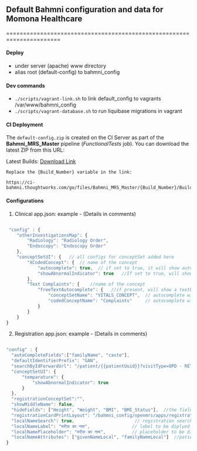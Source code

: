 ## Default Bahmni configuration and data for Momona Healthcare
======================================================================

#### Deploy
- under server (apache) www directory
- alias root (default-config) to bahmni_config


#### Dev commands
* `./scripts/vagrant-link.sh` to link default_config to vagrants /var/www/bahmni_config
* `./scripts/vagrant-database.sh` to run liquibase migrations in vagrant 


#### CI Deployment
The `default-config.zip` is created on the CI Server as part of the **Bahmni_MRS_Master** pipeline (*FunctionalTests* job). You can download the latest ZIP from this URL:

Latest Builds: [Download Link](https://ci-bahmni.thoughtworks.com/go/files/Bahmni_MRS_Master/Latest/BuildStage/Latest/FunctionalTests/deployables/) 


```
Replace the {Build_Number} variable in the link:

https://ci-bahmni.thoughtworks.com/go/files/Bahmni_MRS_Master/{Build_Number}/BuildStage/Latest/FunctionalTests/deployables/
```




#### Configurations 
 
 1) Clinical app.json: example -  (Details in comments)

```javascript

 "config" : {
    "otherInvestigationsMap": {
        "Radiology": "Radiology Order",
        "Endoscopy": "Endoscopy Order"
    },
    "conceptSetUI": {   // all configs for conceptSet added here
        "XCodedConcept": {  // name of the concept
            "autocomplete": true,  // if set to true, it will show autocomplete instead of dropdown for coded concept answers.
            "showAbnormalIndicator": true   //If set to true, will show a checkbox for capturing abnormal observation.
        },
        "Text Complaints": {    //name of the concept
            "freeTextAutocomplete": {   //if present, will show a textbox, with autocomplete for concept name.
                "conceptSetName": "VITALS_CONCEPT",  // autocomplete will search for concepts which are membersOf this conceptSet (Optional)
                "codedConceptName": "Complaints"     // autocomplete will search for concepts which are answersTo this codedConcept (Optional)
            }
        }
    }
}

```
2) Registration app.json: example -  (Details in comments)

```javascript

"config" : {
  "autoCompleteFields":["familyName", "caste"],
  "defaultIdentifierPrefix": "GAN",
  "searchByIdForwardUrl": "/patient/{{patientUuid}}?visitType=OPD - RETURNING",
  "conceptSetUI": {
      "temparature": {
          "showAbnormalIndicator": true
      }
  },
  "registrationConceptSet":"",
  "showMiddleName": false,
  "hideFields": ["Height", "Weight", "BMI", "BMI_Status"],  //the fields on screen which should NOT be shown
  "registrationCardPrintLayout": "/bahmni_config/openmrs/apps/registration/registrationCardLayout/print.html",
  "localNameSearch": true,                       // registration search displays parameter for search by local name
  "localNameLabel": "मरीज़ का नाम",                // label to be diplyed for local name search input
  "localNamePlaceholder": "मरीज़ का नाम",          // placeholder to be diplyed for local name search input
  "localNameAttributes": ["givenNameLocal", "familyNameLocal"]  //patient attributes to be search against for local name search
}

```

